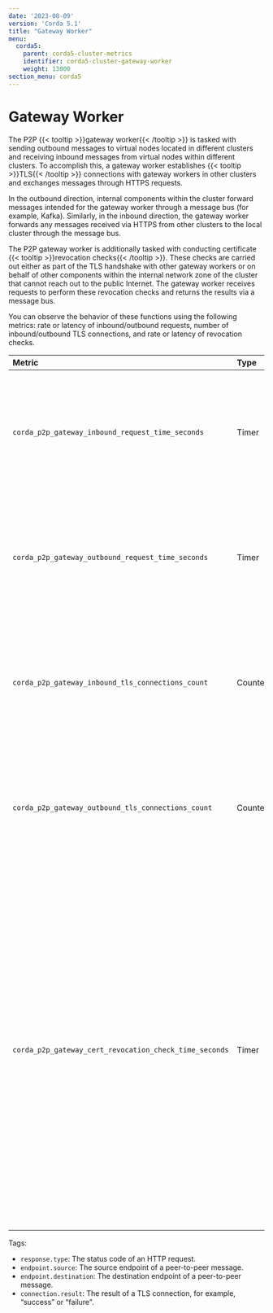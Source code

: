 ```yaml
---
date: '2023-08-09'
version: 'Corda 5.1'
title: "Gateway Worker"
menu:
  corda5:
    parent: corda5-cluster-metrics
    identifier: corda5-cluster-gateway-worker
    weight: 13000
section_menu: corda5
---
```


# Gateway Worker

The P2P {{< tooltip >}}gateway worker{{< /tooltip >}} is tasked with sending outbound messages to virtual nodes located in
different clusters and receiving inbound messages from virtual nodes within different clusters. To accomplish this,
a gateway worker establishes {{< tooltip >}}TLS{{< /tooltip >}} connections with gateway workers in other clusters and exchanges messages through HTTPS requests.

In the outbound direction, internal components within the cluster forward messages intended for the gateway worker through a
message bus (for example, Kafka). Similarly, in the inbound direction, the gateway worker forwards any messages received via HTTPS
from other clusters to the local cluster through the message bus.

The P2P gateway worker is additionally tasked with conducting certificate {{< tooltip >}}revocation checks{{< /tooltip >}}. These checks are carried out
either as part of the TLS handshake with other gateway workers or on behalf of other components within the internal network zone of
the cluster that cannot reach out to the public Internet. The gateway worker receives requests to perform these revocation
checks and returns the results via a message bus.

You can observe the behavior of these functions using the following metrics: rate or latency of inbound/outbound requests,
number of inbound/outbound TLS connections, and rate or latency of revocation checks.

<style>
table th:first-of-type {
    width: 25%;
}
table th:nth-of-type(2) {
    width: 10%;
}
table th:nth-of-type(3) {
    width: 20%;
}
table th:nth-of-type(4) {
    width: 45%;
}
</style>

| Metric | Type | Tags | Description |
| :----------- | :----------- | :----------- | :----------- |
| `corda_p2p_gateway_inbound_request_time_seconds` | Timer | <ul><li>`response.type`</li><li>`endpoint.source`</li></ul> | The latency and the number of requests from a gateway worker to peer gateway workers in other clusters. |
| `corda_p2p_gateway_outbound_request_time_seconds` | Timer | <ul><li>`response.type`</li><li>`endpoint.destination`</li></ul> | The number of incoming requests from peer gateway workers in other clusters and the time it took to process them. |
| `corda_p2p_gateway_inbound_tls_connections_count` | Counter | <ul><li>`connection.result`</li><li>`endpoint.source`</li></ul> | The number of inbound TLS connections from other gateway workers. Connections are kept open while there is activity. |
| `corda_p2p_gateway_outbound_tls_connections_count` | Counter | <ul><li>`connection.result`</li><li>`endpoint.destination`</li></ul> | The number of outbound TLS connections from other gateway workers. Connections are kept open while there is activity. |
| `corda_p2p_gateway_cert_revocation_check_time_seconds` | Timer | None | The number of certificate revocation check requests and the time it took to process them. These requests are sent to the gateway worker from internal components when they want to check revocation of a certificate. An example is the link manager checking revocation of session certificates when these are used (by default, session PKI is turned off). |

Tags:
* `response.type`: The status code of an HTTP request.
* `endpoint.source`: The source endpoint of a peer-to-peer message.
* `endpoint.destination`: The destination endpoint of a peer-to-peer message.
* `connection.result`: The result of a TLS connection, for example, “success” or “failure".
